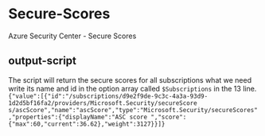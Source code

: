 # Secure-Scores
Azure Security Center - Secure Scores
## output-script
The script will return the secure scores for all subscriptions what we need write its name and id in the option array called `$Subscriptions` in the 13 line.
`
{"value":[{"id":"/subscriptions/d9e2f9de-9c3c-4a3a-93d9-1d2d5bf16fa2/providers/Microsoft.Security/secureScore
s/ascScore","name":"ascScore","type":"Microsoft.Security/secureScores","properties":{"displayName":"ASC score
","score":{"max":60,"current":36.62},"weight":3127}}]}
`
